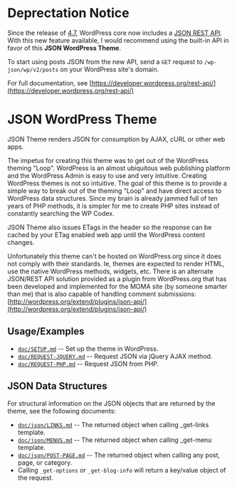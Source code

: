 Deprectation Notice
===================

Since the release of [4.7](https://wordpress.org/news/2016/12/vaughan/), WordPress core now includes a [JSON REST API](https://developer.wordpress.org/rest-api/). With this new feature available, I would recommend using the built-in API in favor of this **JSON WordPress Theme**.

To start using posts JSON from the new API, send a `GET` request to `/wp-json/wp/v2/posts` on your WordPress site's domain.

For full documentation, see [https://developer.wordpress.org/rest-api/](https://developer.wordpress.org/rest-api/)

JSON WordPress Theme
====================

JSON Theme renders JSON for consumption by AJAX, cURL or other web apps.

The impetus for creating this theme was to get out of the WordPress theming "Loop". WordPress is an almost ubiquitous web publishing platform and the WordPress Admin is easy to use and very intuitive. Creating WordPress themes is not so intuitive. The goal of this theme is to provide a simple way to break out of the theming "Loop" and have direct access to WordPress data structures. Since my brain is already jammed full of ten years of PHP methods, it is simpler for me to create PHP sites instead of constantly searching the WP Codex.

JSON Theme also issues ETags in the header so the response can be cached by your ETag enabled web app until the WordPress content changes.

Unfortunately this theme can't be hosted on WordPress.org since it does not comply with their standards. Ie, themes are expected to render HTML, use the native WordPress methods, widgets, etc. There is an alternate JSON/REST API solution provided as a plugin from WordPress.org that has been developed and implemented for the MOMA site (by someone smarter than me) that is also capable of handling comment submissions:
[http://wordpress.org/extend/plugins/json-api/](http://wordpress.org/extend/plugins/json-api/)


Usage/Examples
--------------

* [`doc/SETUP.md`](doc/SETUP.md) -- Set up the theme in WordPress.
* [`doc/REQUEST-JQUERY.md`](doc/REQUEST-JQUERY.md) -- Request JSON via jQuery AJAX method.
* [`doc/REQUEST-PHP.md`](doc/REQUEST-PHP.md) -- Request JSON from PHP.


JSON Data Structures
--------------------
For structural information on the JSON objects that are returned by the theme,
see the following documents:

* [`doc/json/LINKS.md`](doc/json/LINKS.md) -- The returned object when calling _get-links template.
* [`doc/json/MENUS.md`](doc/json/MENUS.md) -- The returned object when calling _get-menu template.
* [`doc/json/POST-PAGE.md`](doc/json/POST-PAGE.md) -- The returned object when calling any post, page, or category.
* Calling `_get-options` or `_get-blog-info` will return a key/value object of the request.

